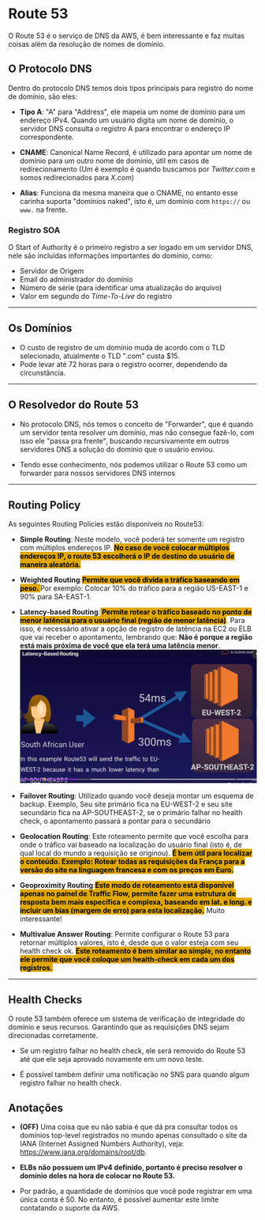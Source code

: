 # Route 53
O Route 53 é o serviço de DNS da AWS, é bem interessante e faz muitas coisas além da resolução de nomes de domínio.


## O Protocolo DNS
Dentro do protocolo DNS temos dois tipos principais para registro do nome de domínio, são eles:

- **Tipo A**: "A" para "Address", ele mapeia um nome de domínio para um endereço IPv4. Quando um usuário digita um nome de domínio, o servidor DNS consulta o registro A para encontrar o endereço IP correspondente.

- **CNAME**: Canonical Name Record, é utilizado para apontar um nome de domínio para um outro nome de domínio, útil em casos de redirecionamento (Um é exemplo é quando buscamos por *Twitter.com* e somos redirecionados para *X.com*)

- **Alias**: Funciona da mesma maneira que o CNAME, no entanto esse carinha suporta "domínios naked", isto é, um domínio com `https://` ou `www.` na frente.

### Registro SOA
O Start of Authority é o primeiro registro a ser logado em um servidor DNS, nele são incluídas informações importantes do domínio, como:
- Servidor de Origem
- Email do administrador do domínio
- Número de série (para identificar uma atualização do arquivo)
- Valor em segundo do *Time-To-Live* do registro
___
## Os Domínios
- O custo de registro de um domínio muda de acordo com o TLD selecionado, atualmente o TLD ".com" custa $15.
- Pode levar até 72 horas para o registro ocorrer, dependendo da circunstância.
___
##  O Resolvedor do Route 53
- No protocolo DNS, nós temos o conceito de "Forwarder", que é quando um servidor tenta resolver um domínio, mas não consegue fazê-lo, com isso ele "passa pra frente", buscando recursivamente em outros servidores DNS a solução do domínio que o usuário enviou.

- Tendo esse conhecimento, nós podemos utilizar o Route 53 como um forwarder para nossos servidores DNS internos


___
## Routing Policy
As seguintes Routing Policies estão disponíveis no Route53:

- **Simple Routing**: Neste modelo, você poderá ter somente um registro com múltiplos endereços IP. <span style="background-color: #e0a800; color: black;font-weight:bold">No caso de você colocar múltiplos endereços IP, o route 53 escolherá o IP de destino do usuário de maneira aleatória.</span>

- **Weighted Routing**:<span style="background-color: #e0a800; color: black;font-weight:bold">Permite que você divida o tráfico baseando em peso.
    </span> Por exemplo: Colocar 10% do tráfico para a região US-EAST-1 e 90% para SA-EAST-1.

- **Latency-based Routing**:<span style="background-color: #e0a800; color: black;font-weight:bold"> Permite rotear o tráfico baseado no ponto de menor latência para o usuário final (região de menor latência)</span>. Para isso, é necessário ativar a opção de registro de latência na EC2 ou ELB que vai receber o apontamento, lembrando que: **Não é porque a região está mais próxima de você que ela terá uma latência menor**. 
![Slide Latency Based](LatencyBased.png)

- **Failover Routing**: Utilizado quando você deseja montar um esquema de backup. Exemplo, Seu site primário fica na EU-WEST-2 e seu site secundário fica na AP-SOUTHEAST-2, se o primário falhar no health check, o apontamento passará a pontar para o secundário

- **Geolocation Routing**: Este roteamento permite que você escolha para onde o tráfico vai baseado na localização do usuário final (isto é, de qual local do mundo a requisição se originou). <span style="background-color: #e0a800; color: black;font-weight:bold">É bem útil para localizar o conteúdo. Exemplo: Rotear todas as requisições da França para a versão do site na linguagem francesa e com os preços em Euro.</span>


- **Geoproximity Routing**:<span style="background-color: #e0a800; color: black;font-weight:bold">Este modo de roteamento está disponível apenas no painel de Traffic Flow, permite fazer uma estrutura de resposta bem mais específica e complexa, baseando em lat. e long. e incluir um bias (margem de erro) para esta localização.</span> Muito interessante!

- **Multivalue Answer Routing**: Permite configurar o Route 53 para retornar múltiplos valores, isto é, desde que o valor esteja com seu health check ok.  <span style="background-color: #e0a800; color: black;font-weight:bold">Este roteamento é bem similar ao simple, no entanto ele permite que você coloque um health-check em cada um dos registros.</span>
___
## Health Checks
O route 53 também oferece um sistema de verificação de integridade do domínio e seus recursos. Garantindo que as requisições DNS sejam direcionadas corretamente.

- Se  um registro falhar no health check, ele será removido do Route 53 até que ele seja aprovado novamente em um novo teste.

- É possível também definir uma notificação no SNS para quando algum registro falhar no health check.

## Anotações
- **(OFF)** Uma coisa que eu não sabia é que dá pra consultar todos os domínios top-level registrados no mundo apenas consultado o site da IANA (Internet Assigned Numbers Authority), veja: https://www.iana.org/domains/root/db.

- **ELBs não possuem um IPv4 definido, portanto é preciso resolver o domínio deles na hora de colocar no Route 53.**

- Por padrão, a quantidade de domínios que você pode registrar em uma única conta é 50. No entanto, é possível aumentar este limite contatando o suporte da AWS.